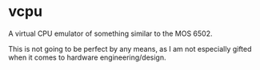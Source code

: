 # vcpu

A virtual CPU emulator of something similar to the MOS 6502.

This is not going to be perfect by any means, as I am not especially gifted when it comes to hardware engineering/design.
